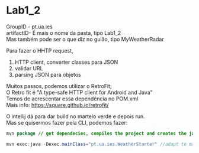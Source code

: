 # Lab1_2

GroupID - pt.ua.ies </br>
artifactID- É mais o nome da pasta, tipo Lab1_2 </br>
Mas também pode ser o que diz no guião, tipo MyWeatherRadar 

Para fazer o HHTP request, </br>
1. HTTP client, converter classes para JSON </br>
2. validar URL </br>
3. parsing JSON para objetos </br>

Muitos passos, podemos utilizar o RetroFit; </br>
O Retro fit é "A type-safe HTTP client for Android and Java" </br>
Temos de acrescentar essa dependência no POM.xml </br>
Mais info: https://square.github.io/retrofit/


O intellij dá para dar build no martelo verde e depois run. </br>
Mas se quisermos fazer pela CLI, podemos fazer: </br>
```java
mvn package // get dependecies, compiles the project and creates the jar </br>

mvn exec:java -Dexec.mainClass="pt.ua.ies.WeatherStarter" //adapt to match your own package structure and class name
``` 
